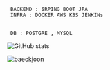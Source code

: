 ```
 BACKEND : SRPING BOOT JPA
 INFRA : DOCKER AWS K8S JENKINs
 
 
 DB : POSTGRE , MYSQL     
```
![GitHub stats](https://github-readme-stats.vercel.app/api?username=Junnyjun&show_icons=true&theme=react)
<!-- ![Readme Card](https://github-readme-stats.vercel.app/api/pin/?username=oiNeh&repo=good-price-good-product) -->


![baeckjoon](http://sign.junnyland.com:8877/api/info?userId=chbe5082) 

